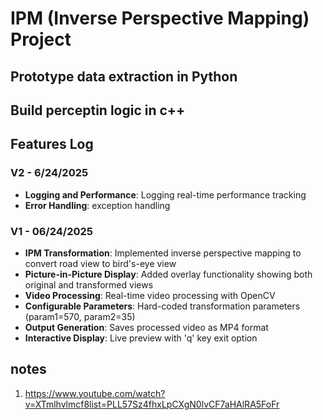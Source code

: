 # IPM (Inverse Perspective Mapping) Project
## Prototype data extraction in Python
## Build perceptin logic in c++

## Features Log
### V2 - 6/24/2025
- **Logging and Performance**: Logging real-time performance tracking
- **Error Handling**: exception handling
### V1 - 06/24/2025
- **IPM Transformation**: Implemented inverse perspective mapping to convert road view to bird's-eye view
- **Picture-in-Picture Display**: Added overlay functionality showing both original and transformed views
- **Video Processing**: Real-time video processing with OpenCV
- **Configurable Parameters**: Hard-coded transformation parameters (param1=570, param2=35)
- **Output Generation**: Saves processed video as MP4 format
- **Interactive Display**: Live preview with 'q' key exit option

## notes
1. https://www.youtube.com/watch?v=XTmlhvlmcf8list=PLL57Sz4fhxLpCXgN0lvCF7aHAlRA5FoFr